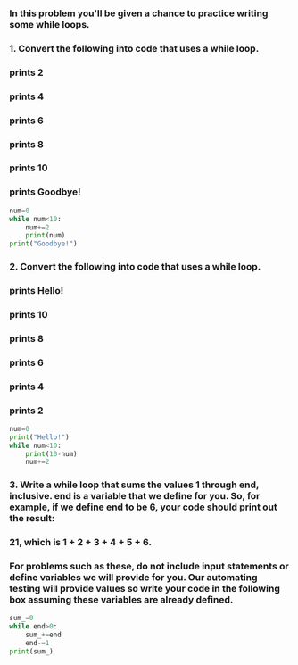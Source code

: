 ### In this problem you'll be given a chance to practice writing some while loops.

### 1. Convert the following into code that uses a while loop.

### prints 2
### prints 4
### prints 6
### prints 8
### prints 10
### prints Goodbye!

```py
num=0
while num<10:
    num+=2
    print(num)
print("Goodbye!")
```

### 2. Convert the following into code that uses a while loop.

### prints Hello!
### prints 10
### prints 8
### prints 6
### prints 4
### prints 2

```py
num=0
print("Hello!")
while num<10:
    print(10-num)
    num+=2
```

### 3. Write a while loop that sums the values 1 through end, inclusive. end is a variable that we define for you. So, for example, if we define end to be 6, your code should print out the result:

### 21, which is 1 + 2 + 3 + 4 + 5 + 6.

### For problems such as these, do not include input statements or define variables we will provide for you. Our automating testing will provide values so write your code in the following box assuming these variables are already defined.

```py
sum_=0
while end>0:
    sum_+=end
    end-=1
print(sum_)
```
